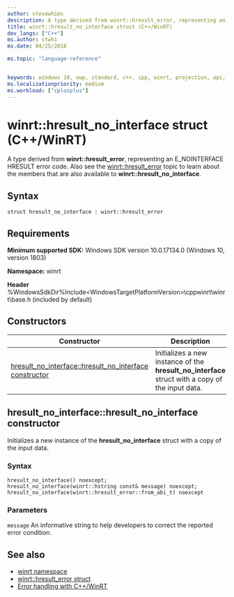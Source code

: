 ```yaml
---
author: stevewhims
description: A type derived from winrt::hresult_error, representing an E_NOINTERFACE HRESULT error code.
title: winrt::hresult_no_interface struct (C++/WinRT)
dev_langs: ["C++"]
ms.author: stwhi
ms.date: 04/25/2018

ms.topic: "language-reference"


keywords: windows 10, uwp, standard, c++, cpp, winrt, projection, api, reference, hresult, error, code, E_NOINTERFACE
ms.localizationpriority: medium
ms.workload: ["cplusplus"]
---
```


# winrt::hresult_no_interface struct (C++/WinRT)
A type derived from **winrt::hresult_error**, representing an E_NOINTERFACE HRESULT error code. Also see the [winrt::hresult_error](hresult-error.md) topic to learn about the members that are also available to **winrt::hresult_no_interface**.

## Syntax
```cppwinrt
struct hresult_no_interface : winrt::hresult_error
```

## Requirements
**Minimum supported SDK:** Windows SDK version 10.0.17134.0 (Windows 10, version 1803)

**Namespace:** winrt

**Header** %WindowsSdkDir%Include\<WindowsTargetPlatformVersion>\cppwinrt\winrt\base.h (included by default)

## Constructors
|Constructor|Description|
|------------|-----------------|
|[hresult_no_interface::hresult_no_interface constructor](#hresultnointerfacehresultnointerface-constructor)|Initializes a new instance of the **hresult_no_interface** struct with a copy of the input data.|

## hresult_no_interface::hresult_no_interface constructor
Initializes a new instance of the **hresult_no_interface** struct with a copy of the input data.

### Syntax
```cppwinrt
hresult_no_interface() noexcept;
hresult_no_interface(winrt::hstring const& message) noexcept;
hresult_no_interface(winrt::hresult_error::from_abi_t) noexcept
```

### Parameters
`message`
An informative string to help developers to correct the reported error condition.

## See also 
* [winrt namespace](../winrt.md)
* [winrt::hresult_error struct](hresult-error.md)
* [Error handling with C++/WinRT](/windows/uwp/cpp-and-winrt-apis/error-handling)
